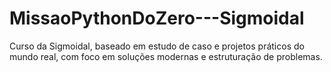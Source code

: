 # MissaoPythonDoZero---Sigmoidal

Curso da Sigmoidal, baseado em estudo de caso e projetos práticos do mundo real, com foco em soluções modernas e estruturação de problemas.
